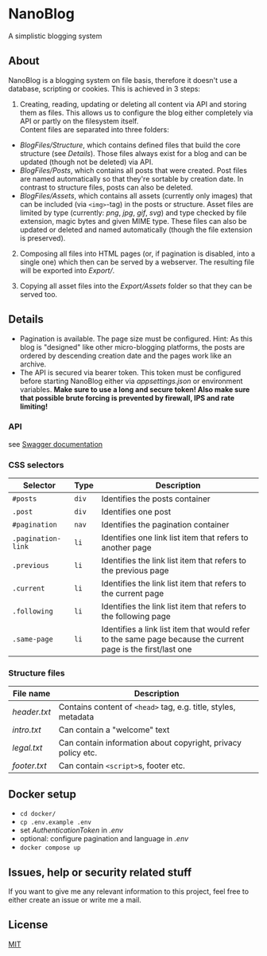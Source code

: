 # NanoBlog
A simplistic blogging system

## About 
NanoBlog is a blogging system on file basis, therefore it doesn't use a database, scripting or cookies.
This is achieved in 3 steps:

1. Creating, reading, updating or deleting all content via API and storing them as files. 
This allows us to configure the blog either completely via API or partly on the filesystem itself.  
Content files are separated into three folders:
  - _BlogFiles/Structure_, which contains defined files that build the core structure (see _Details_).
  Those files always exist for a blog and can be updated (though not be deleted) via API.
  - _BlogFiles/Posts_, which contains all posts that were created. Post files are named automatically so that they're sortable 
  by creation date. In contrast to structure files, posts can also be deleted.
  - _BlogFiles/Assets_, which contains all assets (currently only images) that can be included (via `<img>`-tag) in the posts or structure.
  Asset files are limited by type (currently: _png_, _jpg_, _gif_, _svg_) and type checked by file extension, magic bytes and given MIME type.
  These files can also be updated or deleted and named automatically (though the file extension is preserved).

2. Composing all files into HTML pages (or, if pagination is disabled, into a single one) which then can be served by a webserver.
The resulting file will be exported into _Export/_.

3. Copying all asset files into the _Export/Assets_ folder so that they can be served too.

## Details
- Pagination is available. The page size must be configured. Hint: As this blog is "designed" like other micro-blogging
  platforms, the posts are ordered by descending creation date and the pages work like an archive.
- The API is secured via bearer token. This token must be configured before starting NanoBlog either via _appsettings.json_ or environment variables.
  **Make sure to use a long and secure token! Also make sure that possible brute forcing is prevented by firewall, IPS and rate limiting!**

### API
see [Swagger documentation](https://github.com/neon-JS/NanoBlog/blob/main/openapi.yaml)

### CSS selectors
Selector|Type|Description
-|-|-
`#posts`|`div`|Identifies the posts container
`.post`|`div`|Identifies one post
`#pagination`|`nav`|Identifies the pagination container
`.pagination-link`|`li`|Identifies one link list item that refers to another page
`.previous`|`li`|Identifies the link list item that refers to the previous page
`.current`|`li`|Identifies the link list item that refers to the current page
`.following`|`li`|Identifies the link list item that refers to the following page
`.same-page`|`li`|Identifies a link list item that would refer to the same page because the current page is the first/last one

### Structure files
File name|Description
-|-
_header.txt_|Contains content of `<head>` tag, e.g. title, styles, metadata
_intro.txt_|Can contain a "welcome" text
_legal.txt_|Can contain information about copyright, privacy policy etc.
_footer.txt_|Can contain `<script>`s, footer etc.

## Docker setup

- `cd docker/`
- `cp .env.example .env`
- set _AuthenticationToken_ in _.env_
- optional: configure pagination and language in _.env_
- `docker compose up`

## Issues, help or security related stuff
If you want to give me any relevant information to this project, feel free to either create an issue or write me a mail.

## License
[MIT](https://github.com/neon-JS/NanoBlog/blob/main/LICENSE)
